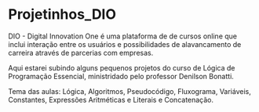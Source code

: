 # Projetinhos_DIO
DIO - Digital Innovation One é uma plataforma de de cursos online que inclui interação entre os usuários e possibilidades de alavancamento de carreira através de parcerias com empresas.

Aqui estarei subindo alguns pequenos projetos do curso de Lógica de Programação Essencial, ministridado pelo professor Denilson Bonatti.

Tema das aulas: Lógica, Algoritmos, Pseudocódigo, Fluxograma, Variáveis, Constantes, Expressões Aritméticas e Literais e Concatenação.

